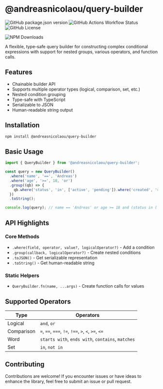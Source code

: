 # @andreasnicolaou/query-builder

![GitHub package.json version](https://img.shields.io/github/package-json/v/andreasnicolaou/query-builder)
![GitHub Actions Workflow Status](https://img.shields.io/github/actions/workflow/status/andreasnicolaou/query-builder/build.yaml)
![GitHub License](https://img.shields.io/github/license/andreasnicolaou/query-builder)

![NPM Downloads](https://img.shields.io/npm/dm/%40andreasnicolaou%2Fquery-builder)

A flexible, type-safe query builder for constructing complex conditional expressions with support for nested groups, various operators, and function calls.

## Features

- Chainable builder API
- Supports multiple operator types (logical, comparison, set, etc.)
- Nested condition grouping
- Type-safe with TypeScript
- Serializable to JSON
- Human-readable string output

## Installation

```bash
npm install @andreasnicolaou/query-builder
```

## Basic Usage

```typescript
import { QueryBuilder } from '@andreasnicolaou/query-builder';

const query = new QueryBuilder()
  .where('name', '==', 'Andreas')
  .where('age', '>=', 18, 'or')
  .group((qb) => {
    qb.where('status', 'in', ['active', 'pending']).where('created', '>', new Date('2025-01-01').toISOString());
  })
  .toString();

console.log(query); // name == 'Andreas' or age >= 18 and (status in ('active', 'pending') and created > '2025-01-01T00:00:00.000Z')
```

## API Highlights

### Core Methods

- `.where(field, operator, value?, logicalOperator?)` - Add a condition
- `.group(callback, logicalOperator?)` - Create nested conditions
- `.toJSON()` - Get serializable representation
- `.toString()` - Get human-readable string

### Static Helpers

- `QueryBuilder.fn(name, ...args)` - Create function calls for values

## Supported Operators

| Type       | Operators                                           |
| ---------- | --------------------------------------------------- |
| Logical    | `and`, `or`                                         |
| Comparison | `=`, `==`, `===`, `!=`, `!==`, `>`, `<`, `>=`, `<=` |
| Word       | `starts with`, `ends with`, `contains`, `matches`   |
| Set        | `in`, `not in`                                      |

## Contributing

Contributions are welcome! If you encounter issues or have ideas to enhance the library, feel free to submit an issue or pull request.
